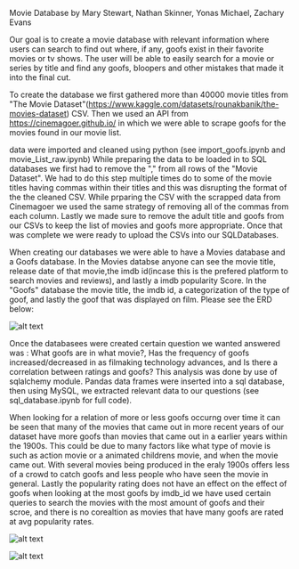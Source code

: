 Movie Database by Mary Stewart, Nathan Skinner, Yonas Michael, Zachary Evans


Our goal is to create a movie database with relevant information where users can search to find out where, if any, goofs exist in their favorite movies or tv shows. The user will be able to easily search for a movie or series by title and find any goofs, bloopers and other mistakes that made it into the final cut.
 
To create the database we first gathered more than 40000 movie titles from "The Movie Dataset"(https://www.kaggle.com/datasets/rounakbanik/the-movies-dataset) CSV.  Then we used an API from https://cinemagoer.github.io/ in which we were able to scrape goofs for the movies found in our movie list.

data were imported and cleaned using python (see import_goofs.ipynb and movie_List_raw.ipynb)
While preparing the data to be loaded in to SQL databases we first had to remove the "," from all rows of the "Movie Dataset". We had to do this step multiple times do to some of the movie titles having commas within their titles and this was disrupting the format of the the cleaned CSV. While prparing the CSV with the scrapped data from Cinemagoer we used the same strategy of removing all of the commas from each column. Lastly we made sure to remove the adult title and goofs from our CSVs to keep the list of movies and goofs more appropriate.  Once that was complete we were ready to upload the CSVs into our SQLDatabases.

When creating our databases we were able to have a Movies database  and a Goofs  database. In the Movies databse anyone can see the movie title, release date of that movie,the imdb id(incase this is the prefered platform to search movies and reviews), and lastly a imdb popularity Score. In the "Goofs" database the movie title, the imdb id, a categorization of the type of goof, and lastly the goof that was displayed on film. Please see the ERD below:

![alt text](https://github.com/ymichael14/Project2_Group4/blob/cdeb25f5f2159ca3fb41f079998f643de26d1972/Project_Schema%20_Script/QuickDBD-Movie_GoofsSQL.png)

Once the databasees were created certain question we wanted answered  was : What goofs are in what movie?, Has the frequency of goofs increased/decreased in as filmaking technology advances, and Is there a correlation between ratings and goofs? This analysis was done by use of sqlalchemy module. Pandas data frames were inserted into a sql database, then using MySQL, we extracted relevant data to our questions (see sql_database.ipynb for full code).

When looking for a relation of more or less  goofs occurng over time it can be seen that many of the movies that came out in more recent years of our dataset have more goofs than movies that came out in a earlier years within the 1900s.  This could be due to many factors like what type of movie is such as action movie or a animated childrens movie, and when the movie came out.  With several movies being produced in the eraly 1900s offers less of a crowd to catch goofs and less people who have seen the movie in general. Lastly the popularity rating does not have an effect on the effect of goofs when looking at the most goofs by imdb_id we have used certain queries to search the movies with the most amount of goofs and their scroe,  and there is no corealtion as movies that have many goofs are rated at avg popularity rates.  


![alt text](https://github.com/ymichael14/Project2_Group4/blob/main/plots/goofs_by_year.png)


![alt text](https://github.com/ymichael14/Project2_Group4/blob/main/plots/goofs_pop.png)


